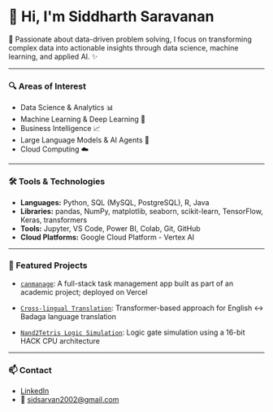 # 👋 Hi, I'm Siddharth Saravanan

🚀 Passionate about data-driven problem solving, I focus on transforming complex data into actionable insights through data science, machine learning, and applied AI. ✨

---

### 🔍 Areas of Interest
-   Data Science & Analytics 📊
-   Machine Learning & Deep Learning 🧠
-   Business Intelligence 📈
-   Large Language Models & AI Agents 🤖
-   Cloud Computing ☁️
  
---

### 🛠️ Tools & Technologies
- **Languages:** Python, SQL (MySQL, PostgreSQL), R, Java
- **Libraries:** pandas, NumPy, matplotlib, seaborn, scikit-learn, TensorFlow, Keras, transformers
- **Tools:** Jupyter, VS Code, Power BI, Colab, Git, GitHub
- **Cloud Platforms:** Google Cloud Platform - Vertex AI

---

### 📌 Featured Projects
- [`canmanage`](https://github.com/Siddharth-Saravanan/canmanage): A full-stack task management app built as part of an academic project; deployed on Vercel
  
- [`Cross-lingual Translation`](https://github.com/Siddharth-Saravanan/Cross-lingual-Translation-using-Transformer-Models-English-and-Badaga): Transformer-based approach for English ↔ Badaga language translation
  
- [`Nand2Tetris Logic Simulation`](https://github.com/Siddharth-Saravanan/Simulation-of-Logic-Gates-using-Nand2Tetris-16-bit-HACK-CPU): Logic gate simulation using a 16-bit HACK CPU architecture

---

### 📫 Contact
- [LinkedIn](https://www.linkedin.com/in/sidsarvan/) <!-- replace -->
- 📧 sidsarvan2002@gmail.com <!-- replace -->
